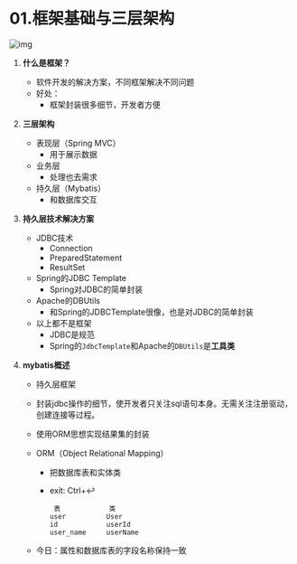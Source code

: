 # 01.框架基础与三层架构

![img](https://gblobscdn.gitbook.com/assets%2F-MHOVCUl47_HjsYQ0j1H%2F-MHOVGFdM7ujZr71jvu9%2F-MHOWxcl2kW0g3lL3dnn%2F01三层架构.png?alt=media&token=903a5a92-96dd-4963-bd7d-eab821db0f7d)

1. **什么是框架？**

   - 软件开发的解决方案，不同框架解决不同问题
   - 好处：
     - 框架封装很多细节，开发者方便

2. **三层架构**

   - 表现层（Spring MVC）
     - 用于展示数据
   - 业务层
     - 处理也去需求
   - 持久层（Mybatis）
     - 和数据库交互

3. **持久层技术解决方案**

   - JDBC技术
     - Connection
     - PreparedStatement
     - ResultSet
   - Spring的JDBC Template
     - Spring对JDBC的简单封装
   - Apache的DBUtils
     - 和Spring的JDBCTemplate很像，也是对JDBC的简单封装
   - 以上都不是框架
     - JDBC是规范
     - Spring的`JdbcTemplate`和Apache的`DBUtils`是**工具类**

4. **mybatis概述**

   - 持久层框架

   - 封装jdbc操作的细节，使开发者只关注sql语句本身。无需关注注册驱动，创建连接等过程。

   - 使用ORM思想实现结果集的封装

   - ORM（Object Relational Mapping）

     - 把数据库表和实体类

     - exit: Ctrl+↩

       ```
        表            类
       user          User
       id            userId
       user_name     userName
       ```

   - 今日：属性和数据库表的字段名称保持一致